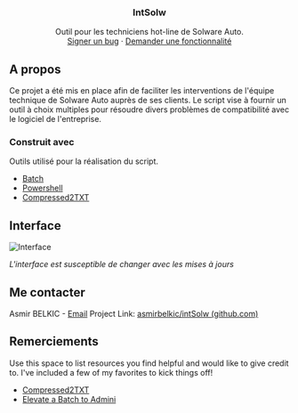 
<!-- PROJECT HEADER-->
<div align="center">
  <h3 align="center">IntSolw</h3>
  <p align="center">
    Outil pour les techniciens hot-line de Solware Auto.
    <br />
    <a href="mailto:abelkic@solware.fr">Signer un bug</a>
    ·
    <a href="mailto:abelkic@solware.fr">Demander une fonctionnalité</a>
  </p>
</div>

<!-- ABOUT THE PROJECT -->
## A propos

Ce projet a été mis en place afin de faciliter les interventions de l'équipe technique de Solware Auto auprès de ses clients.
Le script vise à fournir un outil à choix multiples pour résoudre divers problèmes de compatibilité avec le logiciel de l'entreprise.

### Construit avec

Outils utilisé pour la réalisation du script.

* [Batch](https://windows.developpez.com/cours/ligne-commande/?page=page_24)
* [Powershell](https://docs.microsoft.com/fr-fr/powershell/scripting/overview?view=powershell-7.2)
* [Compressed2TXT](https://github.com/AveYo/Compressed2TXT)


<!-- USAGE EXAMPLES -->
## Interface

![Interface](https://i.ibb.co/DCFDZ3p/2022-06-16-18-18-51-Google-Traduction-et-5-pages-de-plus-Personnel-Microsoft-Edge.png)

_L'interface est susceptible de changer avec les mises à jours_

<!-- CONTACT -->
## Me contacter

Asmir BELKIC - [Email](mailto:abelkic@solware.fr)
Project Link: [asmirbelkic/intSolw (github.com)](https://github.com/asmirbelkic/intSolw)

<!-- Remerciements-->
## Remerciements

Use this space to list resources you find helpful and would like to give credit to. I've included a few of my favorites to kick things off!

* [Compressed2TXT](https://github.com/AveYo/Compressed2TXT)
* [Elevate a Batch to Admini](https://www.winhelponline.com/blog/automatically-elevate-batch-file-run-administrator/)
